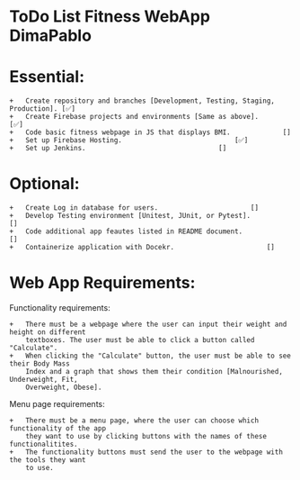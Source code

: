 ToDo List Fitness WebApp DimaPablo
===========================================================================================================


Essential:
===========================================================================================================
	+	Create repository and branches [Development, Testing, Staging, Production].	[✅]
	+	Create Firebase projects and environments [Same as above].			[✅]
	+	Code basic fitness webpage in JS that displays BMI.				[]
	+	Set up Firebase Hosting.							[✅]
	+	Set up Jenkins.									[]

Optional:
===========================================================================================================
	+	Create Log in database for users.						[]
	+	Develop Testing environment [Unitest, JUnit, or Pytest].			[]
	+	Code additional app feautes listed in README document.				[]
	+	Containerize application with Docekr.						[]


 Web App Requirements:
===========================================================================================================

Functionality requirements:

  	+ 	There must be a webpage where the user can input their weight and height on different
		textboxes. The user must be able to click a button called "Calculate".
   	+	When clicking the "Calculate" button, the user must be able to see their Body Mass
		Index and a graph that shows them their condition [Malnourished, Underweight, Fit,
		Overweight, Obese]. 

Menu page requirements:

  	+ 	There must be a menu page, where the user can choose which functionality of the app
		they want to use by clicking buttons with the names of these functionalitites.
   	+	The functionality buttons must send the user to the webpage with the tools they want
		to use.
